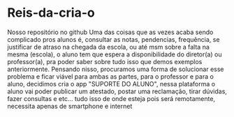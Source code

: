 # Reis-da-cria-o
Nosso repositório no github
Uma das coisas que as vezes acaba sendo complicado pros alunos é, consultar as notas, pendencias, frequência, se justificar de atraso na chegada da escola, ou até msm sobre a falta na mesma (escola), o aluno tem que espera a disponibilidade do diretor(a) ou professor(a), pra poder saber sobre tudo isso que demos exemplos anteriormente. Pensando nisso, procuramos uma forma de solucionar esse problema e ficar viável para ambas as partes, para o professor e para o aluno, decidimos cria o app "SUPORTE DO ALUNO", nessa plataforma o aluno vai poder publicar um atestado, postar uma reclamação, tirar dúvidas, fazer consultas e etc... tudo isso de onde esteja pois será remotamente, necessita apenas de smartphone e internet
